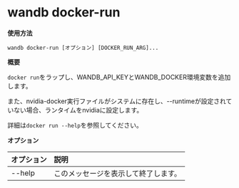 # wandb docker-run

**使用方法**

`wandb docker-run [オプション] [DOCKER_RUN_ARG]...`

**概要**

`docker run`をラップし、WANDB_API_KEYとWANDB_DOCKER環境変数を追加します。

また、nvidia-docker実行ファイルがシステムに存在し、--runtimeが設定されていない場合、ランタイムをnvidiaに設定します。

詳細は`docker run --help`を参照してください。

**オプション**

| **オプション** | **説明** |
| :--- | :--- |
| --help | このメッセージを表示して終了します。 |